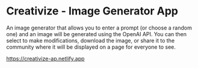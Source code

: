 # Creativize - Image Generator App

An image generator that allows you to enter a prompt (or choose a random one) and an image will be generated using the OpenAI API. You can then select to make modifications, download the image, or share it to the community where it will be displayed on a page for everyone to see.

<https://creativize-ap.netlify.app>
